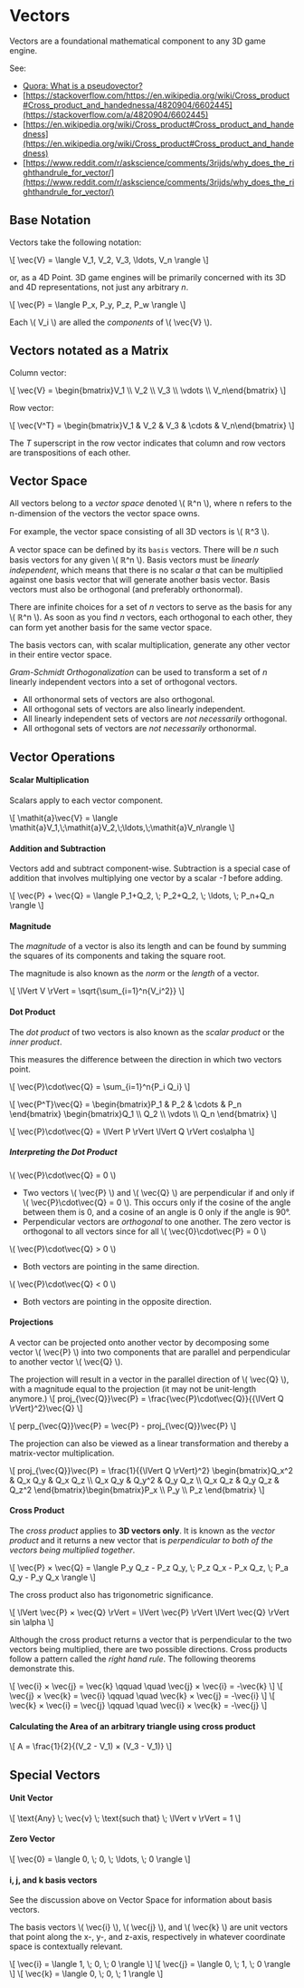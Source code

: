 # Vectors
Vectors are a foundational mathematical component to any 3D game engine.

See:
* [Quora: What is a pseudovector?](https://qr.ae/pNuwO2)
* [https://stackoverflow.com/https://en.wikipedia.org/wiki/Cross_product#Cross_product_and_handednessa/4820904/6602445](https://stackoverflow.com/a/4820904/6602445)
* [https://en.wikipedia.org/wiki/Cross_product#Cross_product_and_handedness](https://en.wikipedia.org/wiki/Cross_product#Cross_product_and_handedness)
* [https://www.reddit.com/r/askscience/comments/3rijds/why_does_the_righthandrule_for_vector/](https://www.reddit.com/r/askscience/comments/3rijds/why_does_the_righthandrule_for_vector/)

## Base Notation

Vectors take the following notation:

\\[ \vec{V} = \langle V_1, V_2, V_3, \ldots, V_n \rangle \\]

or, as a 4D Point.  3D game engines will be primarily concerned with its 3D and 4D representations, not just any arbitrary _n_.

\\[ \vec{P} = \langle P_x, P_y, P_z, P_w \rangle \\]

Each \\( V_i \\) are alled the _components_ of \\( \vec{V} \\).

## Vectors notated as a Matrix

Column vector:

\\[ \vec{V} = \begin{bmatrix}V_1 \\\\ V_2 \\\\ V_3 \\\\ \vdots \\\\ V_n\end{bmatrix} \\]

Row vector:

\\[ \vec{V^T} = \begin{bmatrix}V_1 & V_2 & V_3 & \cdots & V_n\end{bmatrix} \\]

The _T_ superscript in the row vector indicates that column and row vectors are transpositions of each other.

## Vector Space
All vectors belong to a _vector space_ denoted \\( ℝ^n \\), where n refers to the n-dimension of the vectors the vector space owns.

For example, the vector space consisting of all 3D vectors is \\( ℝ^3 \\).

A vector space can be defined by its `basis` vectors.  There will be _n_ such basis vectors for any given  \\( ℝ^n \\).  Basis vectors must be _linearly independent_, which means that there is no scalar _a_ that can be multiplied against one basis vector that will generate another basis vector. Basis vectors must also be orthogonal (and preferably orthonormal).

There are infinite choices for a set of _n_ vectors to serve as the basis for any \\( ℝ^n \\).  As soon as you find _n_ vectors, each orthogonal to each other, they can form yet another basis for the same vector space.

The basis vectors can, with scalar multiplication, generate any other vector in their entire vector space.

_Gram-Schmidt Orthogonalization_ can be used to transform a set of _n_ linearly independent vectors into a set of orthogonal vectors.

* All orthonormal sets of vectors are also orthogonal.
* All orthogonal sets of vectors are also linearly independent.
* All linearly independent sets of vectors are _not necessarily_ orthogonal.
* All orthogonal sets of vectors are _not necessarily_ orthonormal.

## Vector Operations

#### Scalar Multiplication
Scalars apply to each vector component.

\\[ \mathit{a}\vec{V} = \langle \mathit{a}V_1,\\;\mathit{a}V_2,\\;\ldots,\\;\mathit{a}V_n\rangle \\]


#### Addition and Subtraction
Vectors add and subtract component-wise.  Subtraction is a special case of addition that involves multiplying one vector by a scalar _-1_ before adding.

\\[ \vec{P} + \vec{Q} = \langle P_1+Q_2, \\; P_2+Q_2, \\; \ldots, \\; P_n+Q_n \rangle \\]

#### Magnitude
The _magnitude_ of a vector is also its length and can be found by summing the squares of its components and taking the square root.

The magnitude is also known as the _norm_ or the _length_ of a vector.

\\[ \lVert V \rVert = \sqrt{\sum_{i=1}^n{V_i^2}} \\]

#### Dot Product
The _dot product_ of two vectors is also known as the _scalar product_ or the _inner product_.

This measures the difference between the direction in which two vectors point.

\\[ \vec{P}\cdot\vec{Q} = \sum_{i=1}^n{P_i Q_i} \\]

\\[ \vec{P^T}\vec{Q} = \begin{bmatrix}P_1 & P_2 & \cdots & P_n \end{bmatrix} \begin{bmatrix}Q_1 \\\\ Q_2 \\\\ \vdots \\\\ Q_n \end{bmatrix} \\]

\\[ \vec{P}\cdot\vec{Q} = \lVert P \rVert \lVert Q \rVert cos\alpha \\]


##### Interpreting the Dot Product

\\( \vec{P}\cdot\vec{Q} = 0 \\)

* Two vectors \\( \vec{P} \\) and \\( \vec{Q} \\) are perpendicular if and only if \\( \vec{P}\cdot\vec{Q} = 0 \\).  This occurs only if the cosine of the angle between them is 0, and a cosine of an angle is 0 only if the angle is 90°.
* Perpendicular vectors are _orthogonal_ to one another. The zero vector is orthogonal to all vectors since for all \\( \vec{0}\cdot\vec{P} = 0 \\)


\\( \vec{P}\cdot\vec{Q} > 0 \\)

* Both vectors are pointing in the same direction.

\\( \vec{P}\cdot\vec{Q} < 0 \\)

* Both vectors are pointing in the opposite direction.

#### Projections
A vector can be projected onto another vector by decomposing some vector \\( \vec{P} \\) into two components that are parallel and perpendicular to another vector \\( \vec{Q} \\).

The projection will result in a vector in the parallel direction of \\( \vec{Q} \\), with a magnitude equal to the projection (it may not be unit-length anymore.)
\\[ proj_{\vec{Q}}\vec{P} = \frac{\vec{P}\cdot\vec{Q}}{{\lVert Q \rVert}^2}\vec{Q} \\] 

\\[ perp_{\vec{Q}}\vec{P} = \vec{P} - proj_{\vec{Q}}\vec{P} \\] 

The projection can also be viewed as a linear transformation and thereby a matrix-vector multiplication.

\\[ proj_{\vec{Q}}\vec{P} = \frac{1}{{\lVert Q \rVert}^2} \begin{bmatrix}Q_x^2 & Q_x Q_y & Q_x Q_z \\\\ Q_x Q_y & Q_y^2 & Q_y Q_z \\\\ Q_x Q_z & Q_y Q_z & Q_z^2 \end{bmatrix}\begin{bmatrix}P_x \\\\ P_y \\\\ P_z \end{bmatrix} \\]

#### Cross Product
The _cross product_ applies to **3D vectors only**.  It is known as the _vector product_ and it returns a new vector that is _perpendicular to both of the vectors being multiplied together_.

\\[ \vec{P} × \vec{Q} = \langle P_y Q_z - P_z Q_y, \\; P_z Q_x - P_x Q_z, \\; P_a Q_y - P_y Q_x \rangle \\]

The cross product also has trigonometric significance.

\\[ \lVert \vec{P} × \vec{Q} \rVert = \lVert \vec{P} \rVert \lVert \vec{Q} \rVert sin \alpha \\]

Although the cross product returns a vector that is perpendicular to the two vectors being multiplied, there are two possible directions.  Cross products follow a pattern called the _right hand rule_.  The following theorems demonstrate this.

\\[ \vec{i} × \vec{j} = \vec{k} \qquad \quad \vec{j} × \vec{i} = -\vec{k} \\]
\\[ \vec{j} × \vec{k} = \vec{i} \qquad \quad \vec{k} × \vec{j} = -\vec{i} \\]
\\[ \vec{k} × \vec{i} = \vec{j} \qquad \quad \vec{i} × \vec{k} = -\vec{j} \\]

#### Calculating the Area of an arbitrary triangle using cross product

\\[ A = \frac{1}{2}{(V_2 - V_1) × (V_3 - V_1)} \\]

## Special Vectors

#### Unit Vector
\\[ \text{Any} \\; \vec{v} \\; \text{such that} \\; \lVert v \rVert = 1 \\]

#### Zero Vector
\\[ \vec{0} = \langle 0, \\; 0, \\; \ldots, \\; 0 \rangle \\]

#### i, j, and k basis vectors
See the discussion above on Vector Space for information about basis vectors.

The basis vectors \\( \vec{i} \\), \\( \vec{j} \\), and \\( \vec{k} \\) are unit vectors that point along the x-, y-, and z-axis, respectively in  whatever coordinate space is contextually relevant.

\\[ \vec{i} = \langle 1, \\; 0, \\; 0 \rangle \\]
\\[ \vec{j} = \langle 0, \\; 1, \\; 0 \rangle \\]
\\[ \vec{k} = \langle 0, \\; 0, \\; 1 \rangle \\]
